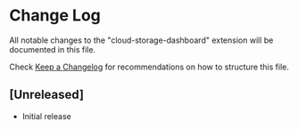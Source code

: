 # Change Log

All notable changes to the "cloud-storage-dashboard" extension will be documented in this file.

Check [Keep a Changelog](http://keepachangelog.com/) for recommendations on how to structure this file.

## [Unreleased]

- Initial release